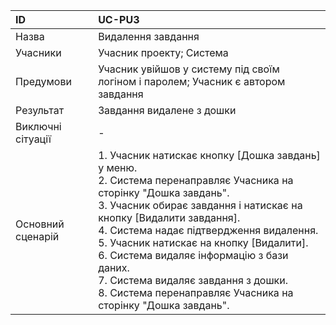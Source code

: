 | ID  | UC-PU3  |
|:---|:---|
|Назва   |Видалення завдання|
|Учасники   |Учасник проекту; Система   |
|Предумови   | Учасник увійшов у систему під своїм логіном і паролем; Учасник є автором завдання|
|Результат| Завдання видалене з дошки |
|Виключні сітуації|-|
|Основний сценарій|1. Учасник натискає кнопку [Дошка завдань] у меню. <br>2. Система перенаправляє Учасника на сторінку "Дошка завдань". <br>3. Учасник обирає завдання і натискає на кнопку [Видалити завдання].<br> 4. Система надає підтвердження видалення. <br>5. Учасник натискає на кнопку [Видалити]. <br>6. Система видаляє інформацію з бази даних. <br>7. Система видаляє завдання з дошки. <br>8. Система перенаправляє Учасника на сторінку "Дошка завдань".
